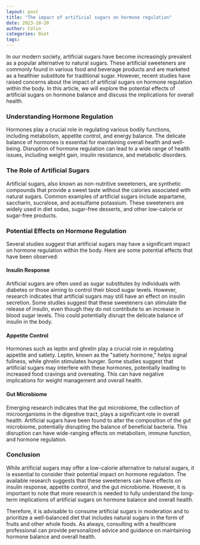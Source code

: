 ```yaml
---
layout: post
title: "The impact of artificial sugars on hormone regulation"
date: 2023-10-20
author: Colin
categories: Diet
tags: 
---
```


In our modern society, artificial sugars have become increasingly prevalent as a popular alternative to natural sugars. These artificial sweeteners are commonly found in various food and beverage products and are marketed as a healthier substitute for traditional sugar. However, recent studies have raised concerns about the impact of artificial sugars on hormone regulation within the body. In this article, we will explore the potential effects of artificial sugars on hormone balance and discuss the implications for overall health.

### Understanding Hormone Regulation

Hormones play a crucial role in regulating various bodily functions, including metabolism, appetite control, and energy balance. The delicate balance of hormones is essential for maintaining overall health and well-being. Disruption of hormone regulation can lead to a wide range of health issues, including weight gain, insulin resistance, and metabolic disorders.

### The Role of Artificial Sugars

Artificial sugars, also known as non-nutritive sweeteners, are synthetic compounds that provide a sweet taste without the calories associated with natural sugars. Common examples of artificial sugars include aspartame, saccharin, sucralose, and acesulfame potassium. These sweeteners are widely used in diet sodas, sugar-free desserts, and other low-calorie or sugar-free products.

### Potential Effects on Hormone Regulation

Several studies suggest that artificial sugars may have a significant impact on hormone regulation within the body. Here are some potential effects that have been observed:

#### Insulin Response

Artificial sugars are often used as sugar substitutes by individuals with diabetes or those aiming to control their blood sugar levels. However, research indicates that artificial sugars may still have an effect on insulin secretion. Some studies suggest that these sweeteners can stimulate the release of insulin, even though they do not contribute to an increase in blood sugar levels. This could potentially disrupt the delicate balance of insulin in the body.

#### Appetite Control

Hormones such as leptin and ghrelin play a crucial role in regulating appetite and satiety. Leptin, known as the "satiety hormone," helps signal fullness, while ghrelin stimulates hunger. Some studies suggest that artificial sugars may interfere with these hormones, potentially leading to increased food cravings and overeating. This can have negative implications for weight management and overall health.

#### Gut Microbiome

Emerging research indicates that the gut microbiome, the collection of microorganisms in the digestive tract, plays a significant role in overall health. Artificial sugars have been found to alter the composition of the gut microbiome, potentially disrupting the balance of beneficial bacteria. This disruption can have wide-ranging effects on metabolism, immune function, and hormone regulation.

### Conclusion

While artificial sugars may offer a low-calorie alternative to natural sugars, it is essential to consider their potential impact on hormone regulation. The available research suggests that these sweeteners can have effects on insulin response, appetite control, and the gut microbiome. However, it is important to note that more research is needed to fully understand the long-term implications of artificial sugars on hormone balance and overall health.

Therefore, it is advisable to consume artificial sugars in moderation and to prioritize a well-balanced diet that includes natural sugars in the form of fruits and other whole foods. As always, consulting with a healthcare professional can provide personalized advice and guidance on maintaining hormone balance and overall health.